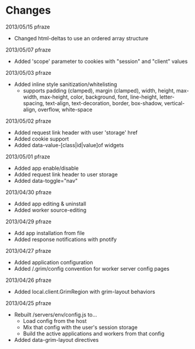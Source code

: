 Changes
=======

2013/05/15 pfraze

 - Changed html-deltas to use an ordered array structure


2013/05/07 pfraze

 - Added 'scope' parameter to cookies with "session" and "client" values


2013/05/03 pfraze

 - Added inline style sanitization/whitelisting
   - supports padding (clamped), margin (clamped), width, height, max-width, max-height, color, background, font, line-height, letter-spacing, text-align, text-decoration, border, box-shadow, vertical-align, overflow, white-space


2013/05/02 pfraze
 
 - Added request link header with user 'storage' href
 - Added cookie support
 - Added data-value-[class|id|value]of widgets


2013/05/01 pfraze

 - Added app enable/disable
 - Added request link header to user storage
 - Added data-toggle="nav"


2013/04/30 pfraze
 
 - Added app editing & uninstall
 - Added worker source-editing


2013/04/29 pfraze

 - Add app installation from file
 - Added response notifications with pnotify


2013/04/27 pfraze

 - Added application configuration
 - Added /.grim/config convention for worker server config pages


2013/04/26 pfraze

 - Added local.client.GrimRegion with grim-layout behaviors


2013/04/25 pfraze

 - Rebuilt /servers/env/config.js to...
   - Load config from the host
   - Mix that config with the user's session storage
   - Build the active applications and workers from that config
 - Added data-grim-layout directives